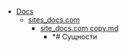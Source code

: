 - <a href = "E:\Node_projects\Node_Way\NBase\_Md\_Index\__Closer\_Lint\_Eslint\Part_I\content\Docs\cat.Docs\dir.Docs.md">Docs</a>
    - <a href = "E:\Node_projects\Node_Way\NBase\_Md\_Index\__Closer\_Lint\_Eslint\Part_I\content\Docs\sites_docs.com\cat.sites_docs.com\dir.sites_docs.com.md">sites_docs.com</a>
        - <a href = "E:\Node_projects\Node_Way\NBase\_Md\_Index\__Closer\_Lint\_Eslint\Part_I\content\Docs\sites_docs.com\site_docs.com copy.md">site_docs.com copy.md</a>
            - *# Сущности
    
